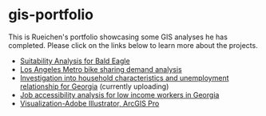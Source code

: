 # gis-portfolio

This is Rueichen's portfolio showcasing some GIS analyses he has completed. Please click on the links below to learn more about the projects.
- [Suitability Analysis for Bald Eagle](https://github.com/rc-tsai/gis-portfolio/blob/main/Suitability%20Analysis%20for%20Bald%20Eagle.md)
- [Los Angeles Metro bike sharing demand analysis](https://github.com/rc-tsai/gis-portfolio/blob/main/Los%20Angeles%20Metro%20bike%20sharing%20demand%20analysis.md)
- [Investigation into household characteristics and unemployment relationship for Georgia](https://github.com/rc-tsai/gis-portfolio/blob/main/Investigation%20into%20household%20characteristics%20and%20unemployment%20relationship%20for%20Georgia.md) (currently uploading)
- [Job accessibility analysis for low income workers in Georgia](https://github.com/rc-tsai/gis-portfolio/blob/main/Job%20accessibility%20analysis%20for%20low%20income%20workers%20in%20Georgia.md)
- [Visualization-Adobe Illustrator, ArcGIS Pro](https://github.com/rc-tsai/gis-portfolio/blob/main/Visualization-Adobe%20Illustrator%2C%20ArcGIS%20Pro)
